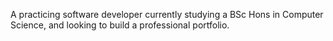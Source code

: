 A practicing software developer currently studying a BSc Hons in Computer Science, and looking to build a professional portfolio.
